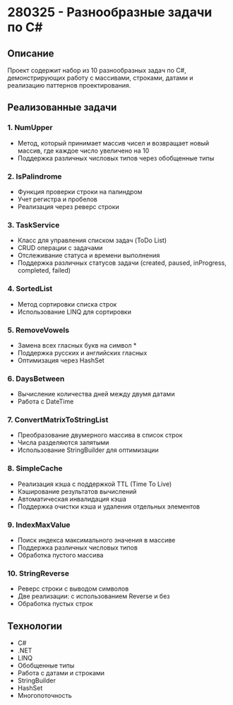# 280325 - Разнообразные задачи по C#

## Описание
Проект содержит набор из 10 разнообразных задач по C#, демонстрирующих работу с массивами, строками, датами и реализацию паттернов проектирования.

## Реализованные задачи

### 1. NumUpper
- Метод, который принимает массив чисел и возвращает новый массив, где каждое число увеличено на 10
- Поддержка различных числовых типов через обобщенные типы

### 2. IsPalindrome
- Функция проверки строки на палиндром
- Учет регистра и пробелов
- Реализация через реверс строки

### 3. TaskService
- Класс для управления списком задач (ToDo List)
- CRUD операции с задачами
- Отслеживание статуса и времени выполнения
- Поддержка различных статусов задачи (created, paused, inProgress, completed, failed)

### 4. SortedList
- Метод сортировки списка строк
- Использование LINQ для сортировки

### 5. RemoveVowels
- Замена всех гласных букв на символ *
- Поддержка русских и английских гласных
- Оптимизация через HashSet

### 6. DaysBetween
- Вычисление количества дней между двумя датами
- Работа с DateTime

### 7. ConvertMatrixToStringList
- Преобразование двумерного массива в список строк
- Числа разделяются запятыми
- Использование StringBuilder для оптимизации

### 8. SimpleCache
- Реализация кэша с поддержкой TTL (Time To Live)
- Кэширование результатов вычислений
- Автоматическая инвалидация кэша
- Поддержка очистки кэша и удаления отдельных элементов

### 9. IndexMaxValue
- Поиск индекса максимального значения в массиве
- Поддержка различных числовых типов
- Обработка пустого массива

### 10. StringReverse
- Реверс строки с выводом символов
- Две реализации: с использованием Reverse и без
- Обработка пустых строк

## Технологии
- C#
- .NET
- LINQ
- Обобщенные типы
- Работа с датами и строками
- StringBuilder
- HashSet
- Многопоточность 